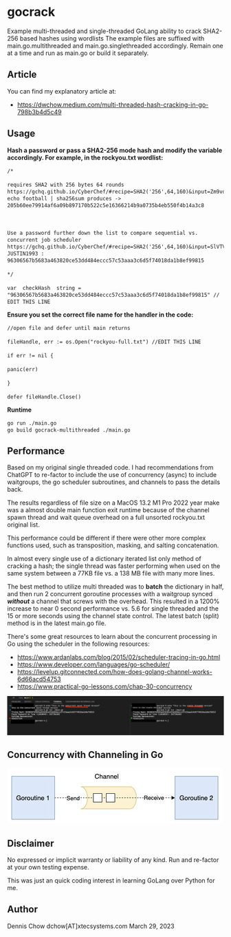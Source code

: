 # gocrack
Example multi-threaded and single-threaded GoLang ability to crack SHA2-256 based hashes using wordlists
The example files are suffixed with main.go.multithreaded and main.go.singlethreaded accordingly. Remain one at a time and run as main.go or build it separately.

## Article
You can find my explanatory article at:
 - https://dwchow.medium.com/multi-threaded-hash-cracking-in-go-798b3b4d5c49

## Usage
**Hash a password or pass a  SHA2-256 mode hash and modify the variable accordingly. For example, in the rockyou.txt wordlist:**

    /*
    
    requires SHA2 with 256 bytes 64 rounds
    https://gchq.github.io/CyberChef/#recipe=SHA2('256',64,160)&input=Zm9vdGJhbGw
    echo football | sha256sum produces -> 205b60ee79914af6a09b897170b522c5e16366214b9a0735b4eb550f4b14a3c8
    
      
    
    Use a password further down the list to compare sequential vs. concurrent job scheduler
    https://gchq.github.io/CyberChef/#recipe=SHA2('256',64,160)&input=SlVTVElOMTk5Mw
    JUSTIN1993 : 96306567b5683a463820ce53dd484eccc57c53aaa3c6d5f74018da1b8ef99815
    
    */
    
    var  checkHash  string = "96306567b5683a463820ce53dd484eccc57c53aaa3c6d5f74018da1b8ef99815" // EDIT THIS LINE

**Ensure you set the correct file name for the handler in the code:**

    //open file and defer until main returns
    
    fileHandle, err := os.Open("rockyou-full.txt") //EDIT THIS LINE
    
    if err != nil {
    
    panic(err)
    
    }
    
    defer fileHandle.Close()

**Runtime**

    go run ./main.go 
    go build gocrack-multithreaded ./main.go
   
## Performance
Based on my original single threaded code. I had recommendations from ChatGPT to re-factor to include the use of concurrency (async) to include waitgroups, the go scheduler subroutines, and channels to pass the details back. 

The results regardless of file size on a MacOS 13.2 M1 Pro 2022 year make was a almost double main function exit runtime because of the channel spawn thread and wait queue overhead on a full unsorted rockyou.txt original list. 

This performance could be different if there were other more complex functions used, such as transposition, masking, and salting concatenation. 

In almost every single use of a dictionary iterated list only method of cracking a hash; the single thread was faster performing when used on the same system between a 77KB file vs. a 138 MB file with many more lines.

The best method to utilize multi threaded was to **batch** the dictionary in half, and then run 2 concurrent goroutine processes with a waitgroup synced ***without*** a channel that screws with the overhead. This resulted in a 1200% increase to near 0 second performance vs. 5.6 for single threaded and the 15 or more seconds using the channel state control. The latest batch (split) method is in the latest main.go file.

There's some great resources to learn about the concurrent processing in Go using the scheduler in the following resources:
 - https://www.ardanlabs.com/blog/2015/02/scheduler-tracing-in-go.html
 - https://www.developer.com/languages/go-scheduler/
 - https://levelup.gitconnected.com/how-does-golang-channel-works-6d66acd54753
 - https://www.practical-go-lessons.com/chap-30-concurrency


![enter image description here](https://raw.githubusercontent.com/dc401/gocrack/main/singlethread-vs-multithread-gocrack-perf.png)


## Concurrency with Channeling in Go
![enter image description here](https://raw.githubusercontent.com/dc401/gocrack/main/go-channel-scheduler-example.png)

## Disclaimer
No expressed or implicit warranty or liability of any kind. Run and re-factor at your own testing expense. 

This was just an quick coding interest in learning GoLang over Python for me.

## Author
Dennis Chow dchow[AT]xtecsystems.com March 29, 2023 
